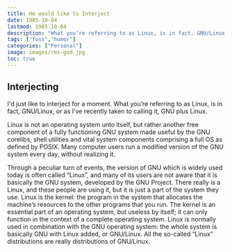 ```yaml
---
title: He would like to Interject
date: 1985-10-04
lastmod: 1985-10-04
description: "What you’re referring to as Linux, is in fact, GNU/Linux. Repeat after me: G N U / L i n u x."
tags: ["foss","humor"]
categories: ["Personal"]
image: images/rms-god.jpg
toc: true
---
```


## Interjecting

I'd just like to interject for a moment. What you’re referring to as Linux, is in fact, GNU/Linux, or as I’ve recently taken to calling it, GNU plus Linux.

Linux is not an operating system unto itself, but rather another free component of a fully functioning GNU system made useful by the GNU corelibs, shell utilities and vital system components comprising a full OS as defined by POSIX.
Many computer users run a modified version of the GNU system every day, without realizing it.

Through a peculiar turn of events, the version of GNU which is widely used today is often called “Linux”, and many of its users are not aware that it is basically the GNU system, developed by the GNU Project. There really is a Linux, and these people are using it, but it is just a part of the system they use.
Linux is the kernel: the program in the system that allocates the machine’s resources to the other programs that you run. The kernel is an essential part of an operating system, but useless by itself; it can only function in the context of a complete operating system. Linux is normally used in combination with the GNU operating system: the whole system is basically GNU with Linux added, or GNU/Linux. All the so-called “Linux” distributions are really distributions of GNU/Linux.


